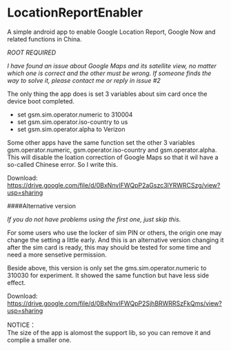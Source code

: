 LocationReportEnabler
=====================

A simple android app to enable Google Location Report, Google Now and related functions in China.

*ROOT REQUIRED*

*I have found an issue about Google Maps and its satellite view, no matter which one is correct and the other must be wrong. If someone finds the way to solve it, please contact me or reply in issue #2*

The only thing the app does is set 3 variables about sim card once the device boot completed.

+ set gsm.sim.operator.numeric to 310004
+ set gsm.sim.operator.iso-country to us
+ set gsm.sim.operator.alpha to Verizon

Some other apps have the same function set the other 3 variables gsm.operator.numeric, gsm.operator.iso-country and gsm.operator.alpha. 
This will disable the loation correction of Google Maps so that it wil have a so-called Chinese error. So I write this.

Download: https://drive.google.com/file/d/0BxNnvIFWQpP2aGszc3lYRWRCSzg/view?usp=sharing

####Alternative version

*If you do not have problems using the first one, just skip this.*

For some users who use the locker of sim PIN or others, the origin one may change the setting a little early. And this is an alternative version changing it after the sim card is ready, this may should be tested for some time and need a more sensetive permission. 

Beside above, this version is only set the gms.sim.operator.numeric to 310030 for experiment. It showed the same function but have less side effect.

Download: https://drive.google.com/file/d/0BxNnvIFWQpP2SjhBRWRRSzFkQms/view?usp=sharing


NOTICE：  
The size of the app is alomost the support lib, so you can remove it and complie a smaller one.
